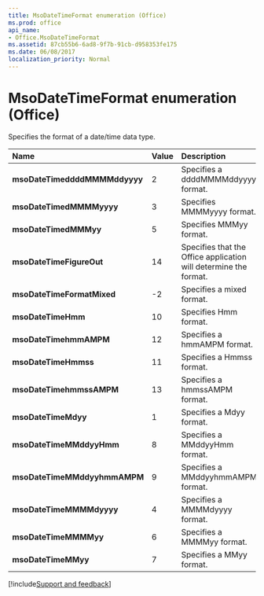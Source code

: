 ```yaml
---
title: MsoDateTimeFormat enumeration (Office)
ms.prod: office
api_name:
- Office.MsoDateTimeFormat
ms.assetid: 87cb55b6-6ad8-9f7b-91cb-d958353fe175
ms.date: 06/08/2017
localization_priority: Normal
---
```



# MsoDateTimeFormat enumeration (Office)

Specifies the format of a date/time data type.



|Name|Value|Description|
|:-----|:-----|:-----|
|**msoDateTimeddddMMMMddyyyy**|2|Specifies a ddddMMMMddyyyy format.|
|**msoDateTimedMMMMyyyy**|3|Specifies MMMMyyyy format.|
|**msoDateTimedMMMyy**|5|Specifies MMMyy format.|
|**msoDateTimeFigureOut**|14|Specifies that the Office application will determine the format.|
|**msoDateTimeFormatMixed**|-2|Specifies a mixed format.|
|**msoDateTimeHmm**|10|Specifies Hmm format.|
|**msoDateTimehmmAMPM**|12|Specifies a hmmAMPM format.|
|**msoDateTimeHmmss**|11|Specifies a Hmmss format.|
|**msoDateTimehmmssAMPM**|13|Specifies a hmmssAMPM format.|
|**msoDateTimeMdyy**|1|Specifies a Mdyy format.|
|**msoDateTimeMMddyyHmm**|8|Specifies a MMddyyHmm format.|
|**msoDateTimeMMddyyhmmAMPM**|9|Specifies a MMddyyhmmAMPM format.|
|**msoDateTimeMMMMdyyyy**|4|Specifies a MMMMdyyyy format.|
|**msoDateTimeMMMMyy**|6|Specifies a MMMMyy format.|
|**msoDateTimeMMyy**|7|Specifies a MMyy format.|

[!include[Support and feedback](~/includes/feedback-boilerplate.md)]